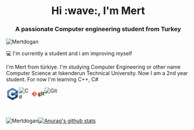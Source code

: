<h1 align="center">Hi :wave:, I'm Mert</h1>
<h3 align="center">A passionate Computer engineering student from Turkey</h3>

<p align="left"> <img src="https://komarev.com/ghpvc/?username=Sylar-Z31" alt="Mertdogan" /> </p>

:computer: I'm currently a student and i am improving myself

I'm Mert from türkiye. I'm studying Computer Engineering or other name Computer Science at Iskenderun Technical University. Now I am a 2nd year student. For now I'm learning C++, C#


<img align="left" alt="C++" width="35px" src="https://raw.githubusercontent.com/github/explore/80688e429a7d4ef2fca1e82350fe8e3517d3494d/topics/cpp/cpp.png" />
<img align="left" alt="C#" width="35px" src="https://user-images.githubusercontent.com/78795973/178966377-1193fec3-c483-4151-98ec-34708829647e.png" />
<img align="left" alt="Git" width="35px" src="https://raw.githubusercontent.com/github/explore/80688e429a7d4ef2fca1e82350fe8e3517d3494d/topics/git/git.png" />
<img align="left" alt="Git" width="45px" src="https://user-images.githubusercontent.com/78795973/178966684-1e520082-df15-4052-b0f5-74abea0345b6.jpg" />
<br />
<br />
<br />
<br />

<p><img align="left" src="https://github-readme-stats.vercel.app/api/top-langs/?username=Sylar-Z31&layout=compact&hide=html" alt="Mertdogan"

[![Anurag's github stats](https://github-readme-stats.vercel.app/api?username=Sylar-Z31)](https://github.com/anuraghazra/github-readme-stats)
